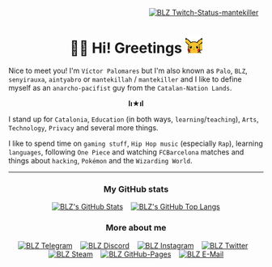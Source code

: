<p align="right"><a href="https://twitch.tv/mantekiller" target="_blank"><img alt="BLZ Twitch-Status-mantekiller" src="https://img.shields.io/twitch/status/mantekiller?label=mantekiller&labelColor=161b22&logo=Twitch&logoColor=9146ff&color=6340a5&style=flat-square" width="120" style="padding-right:10px;"/></a></p>
<h1 align="center"><b>👋🏼 Hi! Greetings </b><img src="./img/pikachu_wave.gif" width="33"/></h1>

Nice to meet you! I'm `Víctor Palomares` but I'm also known as `Palo`, `BLZ`, `senyirauxa`, `aintyabro` or `mantekillah` / `mantekiller` and I like to define myself as an `anarcho-pacifist` guy from the `Catalan-Nation Lands`.

<p align="center"><b>lı★ıl</b></p>
  
I stand up for `Catalonia`, `Education` (in both ways, `learning`/`teaching`), `Arts`, `Technology`, `Privacy` and several more things.

I like to spend time on `gaming stuff`, `Hip Hop music` (especially `Rap`), learning `languages`, following `One Piece` and watching `FCBarcelona` matches and things about `hacking`, `Pokémon` and the `Wizarding World`.

<div align="center">

---

<h3>My GitHub stats</h3>

[![BLZ's GitHub Stats](https://github-readme-stats.vercel.app/api?username=mantekillah&hide=prs&hide_border=false&show_icons=true&icon_color=5edf2b&bg_color=161b22&text_color=5edf2b&border_color=00ff00&cache_seconds=1800&title_color=5edf5b&hide_title=true&disable_animations=boolean)](https://github.com/mantekillah#)
&nbsp;&nbsp;
[![BLZ's GitHub Top Langs](https://github-readme-stats.vercel.app/api/top-langs/?username=mantekillah&layout=compact&hide_border=false&langs_count=10&text_color=5edf5b&bg_color=161b22&border_color=5edf2b&hide_title=true&disable_animations=boolean)](https://github.com/mantekillah#)

<h3>More about me</h3>

[![BLZ Telegram](https://img.shields.io/static/v1?label=&message=palo_senyirauxa&labelColor=161b22&logo=Telegram&logoColor=26a5e4&color=161b22&style=flat-square)](https://t.me/palo_senyirauxa)
&nbsp;&nbsp;
[![BLZ Discord](https://img.shields.io/static/v1?label=&message=mantekillah%239946&labelColor=161b22&logo=Discord&logoColor=5865f2&color=161b22&style=flat-square)](https://github.com/mantekillah#)
&nbsp;&nbsp;
[![BLZ Instagram](https://img.shields.io/static/v1?label=&message=blz.reborn&logo=Instagram&labelColor=161b22&logoColor=d90479&color=161b22&style=flat-square)](http://instagram.com/blz.reborn)
&nbsp;&nbsp;
[![BLZ Twitter](https://img.shields.io/static/v1?label=&message=aintyabro&labelColor=161b22&logo=Twitter&logoColor=1a8cd8&color=161b22&style=flat-square)](https://twitter.com/intent/follow?original_referer=https%3A%2F%2Fgithub.com%2Fmantekillah&screen_name=aintyabro)
&nbsp;&nbsp;
[![BLZ Steam](https://img.shields.io/static/v1?label=&message=mantekillah&labelColor=161b22&logo=Steam&logoColor=ffffff&color=161b22&style=flat-square)](https://steamcommunity.com/id/mantekillah)
&nbsp;&nbsp;
[![BLZ GitHub-Pages](https://img.shields.io/static/v1?label=&message=mantekillah.github.io/palo&color=161b22&style=flat-square)](https://mantekillah.github.io/palo)
&nbsp;&nbsp;
[![BLZ E-Mail](https://img.shields.io/static/v1?label=&message=victor.palomares%5B%40%5Dpm.me&logo=ProtonMail&logoColor=8b89cc&color=161b22&style=for-the-badge)](https://github.com/mantekillah#)

</div>
